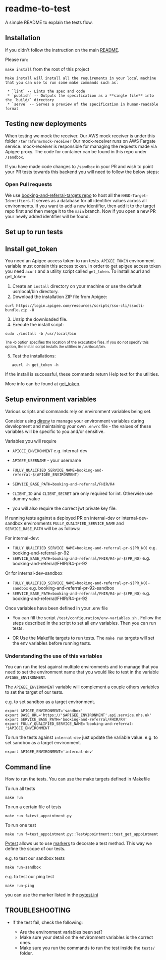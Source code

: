 # readme-to-test

A simple README to explain the tests flow.


## Installation

If you didn't follow the instruction on the main [README](../README.md).

Please run:

`make install` from the root of this project
```
Make install will install all the requirements in your local machine that you can use to run some make commands such as:

 * `lint` -- Lints the spec and code
 * `publish` -- Outputs the specification as a **single file** into the `build/` directory
 * `serve` -- Serves a preview of the specification in human-readable format
```

## Testing new deployments
When testing we mock the receiver. Our AWS mock receiver is under this folder `/terraform/mock-receiver`
Our mock-receiver runs on AWS Fargate service. mock-receiver is responsible for managing the requests made via Apigee proxy.
The code for container can be found in this repo under `/sandbox`.

If you have made code changes to  `/sandbox` in your PR and wish to point your PR tests towards this backend you will need to follow the below steps:

### Open Pull requests
We use [booking-and-referral-targets repo](https://github.com/NHSDigital/booking-and-referral-targets) to host all the 
`NHSD-Target-Identifier`s. It serves as a database for all identifier values across all environments. 
If you want to add a new identifier, then add it to the target repo first and then merge it to the `main` branch.
Now if you open a new PR your newly added identifier will be found.

## Set up to run tests

Install get_token
-----------------------
You need an Apigee access token to run tests. `APIGEE_TOKEN` environment variable must contain this access token. In order to
get apigee access token you need `acurl` and a utility script called `get_token`. To install acurl and get_token:

1. Create an `install` directory on your machine or use the default usr/local/bin directory.
2. Download the installation ZIP file from Apigee:

`curl https://login.apigee.com/resources/scripts/sso-cli/ssocli-bundle.zip -O`

3. Unzip the downloaded file.
4. Execute the install script:

`sudo ./install -b /usr/local/bin`

<sub>The -b option specifies the location of the executable files. If you do not specify this option, the install script installs the utilities in /usr/local/bin.<sub>

5. Test the installations:

 `   acurl -h
    get_token -h`


If the install is successful, these commands return Help text for the utilities.

More info can be found at [get_token](https://docs.apigee.com/api-platform/system-administration/auth-tools#install).

Setup environment variables
-----------------------

Various scripts and commands rely on environment variables being set.

Consider using [direnv](https://direnv.net/) to manage your environment variables during development and maintaining your own `.envrc` file - the values of these variables will be specific to you and/or sensitive.

Variables you will require
- `APIGEE_ENVIRONMENT` e.g. internal-dev
- `APIGEE_USERNAME` - your username

- `FULLY_QUALIFIED_SERVICE_NAME=booking-and-referral-$(APIGEE_ENVIRONMENT)`
- `SERVICE_BASE_PATH=booking-and-referral/FHIR/R4`
- `CLIENT_ID` and `CLIENT_SECRET`  are only required for int. Otherwise use dummy value
- you will also require the correct jwt private key file.

If running tests against a deployed PR on internal-dev or internal-dev-sandbox environments `FULLY_QUALIFIED_SERVICE_NAME` and `SERVICE_BASE_PATH` will be as follows:

For internal-dev:
- `FULLY_QUALIFIED_SERVICE_NAME=booking-and-referral-pr-$(PR_NO)` e.g. booking-and-referral-pr-92
- `SERVICE_BASE_PATH=booking-and-referral/FHIR/R4-pr-$(PR_NO)` e.g. booking-and-referral/FHIR/R4-pr-92

Or for internal-dev-sandbox
- `FULLY_QUALIFIED_SERVICE_NAME=booking-and-referral-pr-$(PR_NO)-sandbox` e.g. booking-and-referral-pr-92-sandbox
- `SERVICE_BASE_PATH=booking-and-referral/FHIR/R4-pr-$(PR_NO)` e.g. booking-and-referral/FHIR/R4-pr-92



Once variables have been defined in your .env file
- You can fill the script ```/test/configuration/env-variables.sh``` . Follow the steps described in the script to set all env variables. Then you can run tests.

- OR Use the Makefile targets to run tests. The `make run` targets will set the env variables before running tests.

### Understanding the use of this variables

You can run the test against multiple environments and to manage that you need to set the environment name that you would like to test in the variable `APIGEE_ENVIRONMENT`.

The `APIGEE_ENVIRONMENT` variable will complement a couple others variables to set the target of our tests.

e.g. to set sandbox as a target environment.
```
export APIGEE_ENVIRONMENT='sandbox'
export BASE_URL='https://'$APIGEE_ENVIRONMENT'.api.service.nhs.uk'
export SERVICE_BASE_PATH='booking-and-referral/FHIR/R4'
export FULLY_QUALIFIED_SERVICE_NAME='booking-and-referral-'$APIGEE_ENVIRONMENT
```

To run the tests against `internal-dev` just update the variable value.
e.g. to set sandbox as a target environment.
```
export APIGEE_ENVIRONMENT='internal-dev'
```

## Command line

How to run the tests.
You can use the make targets defined in Makefile

To run all tests
```
make run
```

To run a certain file of tests
```
make run f=test_appointment.py
```

To run one test
```
make run f=test_appointment.py::TestAppointment::test_get_appointment
```

[Pytest](https://docs.pytest.org/en/6.2.x/) allows us to use [markers](https://docs.pytest.org/en/6.2.x/example/markers.html) to decorate a test method. This way we define the scope of our tests.

e.g. to test our sandbox tests
```
make run-sandbox
```

e.g. to test our ping test
```
make run-ping
```

you can use the marker listed in the [pytest.ini](../pytest.ini)


## TROUBLESHOOTING

 * If the test fail, check the following:

   - Are the environment variables been set?
   - Make sure your detail on the environment variables is the correct ones.
   - Make sure you run the commands to run the test inside the `tests/` folder.

